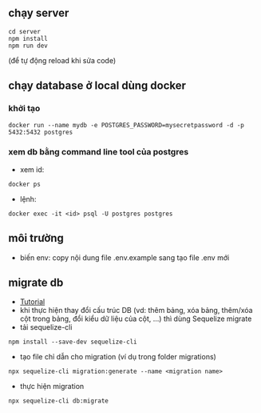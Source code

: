 ## chạy server
```
cd server
npm install
npm run dev
```
(để tự động reload khi sửa code)
## chạy database ở local dùng docker
### khởi tạo
```
docker run --name mydb -e POSTGRES_PASSWORD=mysecretpassword -d -p 5432:5432 postgres
```
### xem db bằng command line tool của postgres
+ xem id: 
```
docker ps
```
+ lệnh: 
```
docker exec -it <id> psql -U postgres postgres
```

## môi trường
- biến env: copy nội dung file .env.example sang tạo file .env mới

## migrate db
- [Tutorial](https://viblo.asia/p/tao-model-migration-seeds-voi-sequelize-1VgZvOXplAw) 
- khi thực hiện thay đổi cấu trúc DB (vd: thêm bảng, xóa bảng, thêm/xóa cột trong bảng, đổi kiểu dữ liệu của cột, ...) thì dùng Sequelize migrate
- tải sequelize-cli
```
npm install --save-dev sequelize-cli
```
- tạo file chỉ dẫn cho migration (ví dụ trong folder migrations)
```
npx sequelize-cli migration:generate --name <migration name>
```
- thực hiện migration
```
npx sequelize-cli db:migrate
```